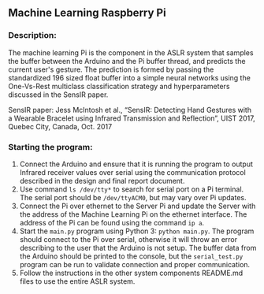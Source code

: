 ## Machine Learning Raspberry Pi

### Description:
The machine learning Pi is the component in the ASLR system that samples the buffer between the Arduino and the Pi buffer thread, and predicts the current user's gesture. The prediction is formed by passing the standardized 196 sized float buffer into a simple neural networks using the One-Vs-Rest multiclass classification strategy and hyperparameters discussed in the SensIR paper.

SensIR paper:
Jess McIntosh et al., “SensIR: Detecting Hand Gestures with a Wearable Bracelet using Infrared Transmission and Reflection”, UIST 2017, Quebec City, Canada, Oct. 2017

### Starting the program:
1. Connect the Arduino and ensure that it is running the program to output Infrared receiver values over serial using the 
communication protocol described in the design and final report document.
2. Use command `ls /dev/tty*` to search for serial port on a Pi terminal. The serial port should be `/dev/ttyACM0`, but may vary over Pi updates.
3. Connect the Pi over ethernet to the Server Pi and update the Server with the address of the Machine Learning Pi on the ethernet interface. 
The address of the Pi can be found using the command `ip a`.
4. Start the `main.py` program using Python 3: `python main.py`. The program should connect to the Pi over serial, otherwise it will throw an error
describing to the user that the Arduino is not setup. The buffer data from the Arduino should be printed to the console, but the `serial_test.py` program
can be run to validate connection and proper communication.
5. Follow the instructions in the other system components README.md files to use the entire ASLR system.
